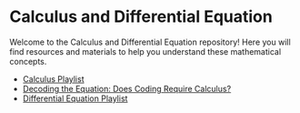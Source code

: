 # Calculus and Differential Equation

Welcome to the Calculus and Differential Equation repository! Here you will find resources and materials to help you understand these mathematical concepts.

- [Calculus Playlist](https://youtube.com/playlist?list=PLZHQObOWTQDMsr9K-rj53DwVRMYO3t5Yr&si=XIxKcRjlOXbZ3Cvi)
- [Decoding the Equation: Does Coding Require Calculus?](https://www.bloomtech.com/article/does-coding-require-calculus)
- [Differential Equation Playlist](https://youtube.com/playlist?list=PLZHQObOWTQDNPOjrT6KVlfJuKtYTftqH6&si=sUadgx9385lVKMK4)
